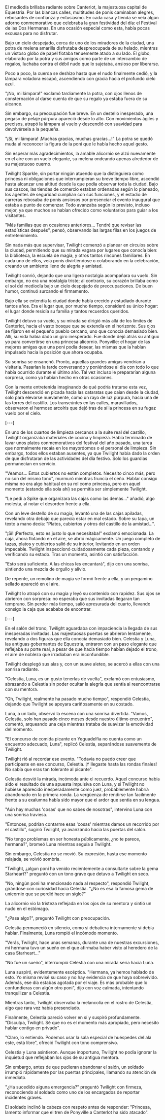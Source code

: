 El mediodía brillaba radiante sobre Canterlot, la majestuosa capital de Equestria. Por las blancas calles, multitudes de ponis caminaban alegres, rebosantes de confianza y entusiasmo. En cada casa y tienda se veía algún adorno conmemorativo que celebraba la gran festividad del día: el Festival de las Dos Hermanas. En una ocasión especial como esta, había pocas excusas para no disfrutar.

Bajo un cielo despejado, cerca de uno de los miradores de la ciudad, una potra de melena amarilla disfrutaba despreocupada de su helado, mientras un vistoso globo de papel flotaba tenuemente atado a su lado. El globo, elaborado por la potra y sus amigos como parte de un intercambio de regalos, luchaba contra el débil nudo que lo sujetaba, ansioso por liberarse.

Poco a poco, la cuerda se deshizo hasta que el nudo finalmente cedió, y la lámpara voladora escapó, ascendiendo con gracia hacia el profundo cielo azul.

"¡No, mi lámpara!" exclamó tardiamente la potra, con ojos llenos de consternación al darse cuenta de que su regalo ya estaba fuera de su alcance.

Sin embargo, su preocupación fue breve. En un destello inesperado, una pegaso de pelaje púrpura apareció desde lo alto. Con movimientos ágiles y precisos, atrapó la lámpara al vuelo y descendió con suavidad para devolvérsela a la pequeña.

"¡Sí, mi lámpara! ¡Muchas gracias, muchas gracias...!" La potra se quedó muda al reconocer la figura de la poni que le había hecho aquel gesto.

Sin esperar más agradecimientos, la amable alicornio se alzó nuevamente en el aire con un vuelo elegante, su melena ondeando apenas alrededor de su majestuoso cuerno.

Twilight Sparkle, sin portar ningún atuendo que la distinguiera como princesa ni obligaciones que interrumpieran su breve tiempo libre, ascendió hasta alcanzar una altitud desde la que podía observar toda la ciudad. Bajo sus cascos, las tiendas de comercio estaban ordenadas según lo planeado, los agentes de seguridad cumplían con sus funciones, y el estadio de carreras rebosaba de ponis ansiosos por presenciar el evento inaugural que estaba a punto de comenzar. Todo avanzaba según lo previsto, incluso mejor, ya que muchos se habían ofrecido como voluntarios para guiar a los visitantes.

"Más familias que en ocasiones anteriores... Tendré que revisar las estadísticas después", pensó, observando las largas filas en los juegos de entretenimiento.

Sin nada más que supervisar, Twilight comenzó a planear en círculos sobre la ciudad, permitiendo que su mirada vagara por lugares que conocía bien: la biblioteca, la escuela de magia, y otros tantos rincones familiares. En cada uno de ellos, veía ponis divirtiéndose o colaborando en la celebración, creando un ambiente lleno de alegría y amistad.

Twilight sonrió, dejando que una ligera nostalgia acompañara su vuelo. Sin embargo, no era una nostalgia triste; al contrario, su corazón brillaba como el sol del mediodía bajo un cielo despejado de preocupaciones. De buen humor, continuó surcando el firmamento.

Bajo ella se extendía la ciudad donde había crecido y estudiado durante tantos años. Era el lugar que, por mucho tiempo, consideró su único hogar: el lugar donde residía su familia y tantos recuerdos queridos.

Twilight detuvo su vuelo, y su mirada se dirigió más allá de los límites de Canterlot, hacia el vasto bosque que se extendía en el horizonte. Sus ojos se fijaron en el pequeño pueblo cercano, uno que conocía demasiado bien. Allí, su vida había dado un giro inesperado. Fue donde dejó atrás su antiguo yo para convertirse en una princesa alicornio. Ponyville: el hogar de las mejores amigas que una poni podía desear, las mismas que la habían impulsado hacia la posición que ahora ocupaba.

Su sonrisa se ensanchó. Pronto, aquellas grandes amigas vendrían a visitarla. Pasarían la tarde conversando y poniéndose al día con todo lo que había ocurrido durante el último año. Tal vez incluso le prepararían alguna sorpresa, como ya habían hecho en otras ocasiones.

Con la mente entretenida imaginando de qué podría tratarse esta vez, Twilight descendió en picada hacia las cataratas que caían desde la ciudad, solo para elevarse nuevamente, como un rayo de luz púrpura, hacia una de las torres del castillo. Los transeúntes en las calles, maravillados, observaron el hermoso arcoíris que dejó tras de sí la princesa en su fugaz vuelo por el cielo.

[---]

En uno de los cuartos de limpieza cercanos a la suite real del castillo, Twilight organizaba materiales de cocina y limpieza. Había terminado de lavar unos platos conmemorativos del festival del año pasado, una tarea que normalmente recaía en los mayordomos o el personal de limpieza. Sin embargo, todos ellos estaban ausentes, ya que Twilight había dado la orden de que disfrutaran de las actividades del día festivo. Solo los guardias permanecían en servicio.

"Veamos... Estos cubiertos no están completos. Necesito cinco más, pero no son del mismo tono", murmuró mientras fruncía el ceño. Hablar consigo misma no era algo habitual en su rol como princesa, pero en aquel momento (estando ella sola ahí) se permitía ser simplemente Twilight.

"Le pedí a Spike que organizara las cajas como las demás..." añadió, algo molesta, al notar el desorden frente a ella.

Con un leve destello de su magia, levantó una de las cajas apiladas, revelando otra debajo que parecía estar en mal estado. Sobre su tapa, un texto a mano decía: "Platos, cubiertos y otros del castillo de la amistad...".

"¡Sí! ¡Perfecto, esto es justo lo que necesitaba!" exclamó emocionada. La caja, ahora flotando en el aire, se abrió mágicamente. Un juego completo de tazas, platos y cubiertos salió de su interior, levitando en un orden impecable. Twilight inspeccionó cuidadosamente cada pieza, contando y verificando su estado. Tras un momento, asintió con satisfacción.

"Esto será suficiente. A las chicas les encantará", dijo con una sonrisa, sintiendo una mezcla de orgullo y alivio.

De repente, un remolino de magia se formó frente a ella, y un pergamino sellado apareció en el aire.

Twilight lo atrapó con su magia y leyó su contenido con rapidez. Sus ojos se abrieron con sorpresa: no esperaba que sus invitadas llegaran tan temprano. Sin perder más tiempo, salió apresurada del cuarto, llevando consigo la caja que acababa de encontrar.

[---]

En el salón del trono, Twilight aguardaba con impaciencia la llegada de sus inesperadas invitadas. Las majestuosas puertas se abrieron lentamente, revelando a dos figuras que ella conocía demasiado bien. Celestia y Luna, las antiguas gobernantes de Equestria, entraron con un paso elegante que reflejaba su porte real, a pesar de que hacía tiempo habían dejado el trono, el aire de nobleza que irradiaban era inconfundible.

Twilight desplegó sus alas y, con un suave aleteo, se acercó a ellas con una sonrisa radiante.

"Celestia, Luna, es un gusto tenerlas de vuelta", exclamó con entusiasmo, abrazando a Celestia sin poder ocultar la alegría que sentía al reencontrarse con su mentora.

"Oh, Twilight, realmente ha pasado mucho tiempo", respondió Celestia, dejando que Twilight se apoyara cariñosamente en su costado.

Luna, a un lado, observó la escena con una sonrisa divertida. "Vamos, Celestia, solo han pasado cinco meses desde nuestro último encuentro", comentó, arqueando una ceja mientras trataba de suavizar la emotividad del momento.

"El concurso de comida picante en Yeguadelfia no cuenta como un encuentro adecuado, Luna", replicó Celestia, separándose suavemente de Twilight.

Twilight rió al recordar ese evento. "Todavía no puedo creer que participaste en ese concurso, Celestia. ¡Y llegaste hasta las rondas finales! No sabía que eras tan tolerante al picante".

Celestia desvió la mirada, incómoda ante el recuerdo. Aquel concurso había sido el resultado de una apuesta impulsiva con Luna, y si Twilight no hubiese aparecido inesperadamente como juez, probablemente habría abandonado en la primera ronda. La vergüenza de rendirse tan facilmente frente a su exalumna había sido mayor que el ardor que sentía en su lengua.

"Aún hay muchas 'cosas' que no sabes de nosotras", intervino Luna con una sonrisa traviesa.

"Entonces, podrían contarme esas 'cosas' mientras damos un recorrido por el castillo", sugirió Twilight, ya avanzando hacia las puertas del salón.

"No tengo problemas en ser honesta públicamente, ¿no te parece, hermana?", bromeó Luna mientras seguía a Twilight.

Sin embargo, Celestia no se movió. Su expresión, hasta ese momento relajada, se volvió sombría.

"Twilight, ¿algun poni ha venido recientemente a consultarte sobre la gema Starheart?" preguntó con un tono grave que detuvo a Twilight en seco.

"No, ningún poni ha mencionado nada al respecto", respondió Twilight, girándose con curiosidad hacia Celestia. "¿No es esa la famosa gema de unicornio que se perdió hace un siglo?"

La alicornio vio la tristeza reflejada en los ojos de su mentora y sintió un nudo en el estómago.

"¿Pasa algo?", preguntó Twilight con preocupación.

Celestia permaneció en silencio, como si debatiera internamente si debía hablar. Finalmente, Luna rompió el incómodo momento.

"Verás, Twilight, hace unas semanas, durante una de nuestras excursiones, mi hermana tuvo un sueño en el que afirmaba haber visto al heredero de la casa Starheart..."

"No fue un sueño", interrumpió Celestia con una mirada seria hacia Luna.

Luna suspiró, evidentemente escéptica. "Hermana, ya hemos hablado de esto. Yo misma revisé su caso y no hay evidencia de que haya sobrevivido. Además, ese día estabas agotada por el viaje. Es más probable que lo confundieras con algún otro poni", dijo con voz calmada, intentando tranquilizar a Celestia.

Mientras tanto, Twilight observaba la melancolía en el rostro de Celestia, algo que rara vez había presenciado.

Finalmente, Celestia pareció volver en sí y suspiró profundamente. "Disculpa, Twilight. Sé que no es el momento más apropiado, pero necesito hablar contigo en privado".

"Claro, lo entiendo. Podemos usar la sala especial de huéspedes del ala este, está libre", ofreció Twilight con tono comprensivo.

Celestia y Luna asintieron. Aunque inoportuno, Twilight no podía ignorar la inquietud que reflejaban los ojos de su antigua mentora.

Sin embargo, antes de que pudieran abandonar el salón, un soldado irrumpió rápidamente por las puertas principales, llamando su atención de inmediato.

"¿Ha sucedido alguna emergencia?" preguntó Twilight con firmeza, reconociendo al soldado como uno de los encargados de reportar incidentes graves.

El soldado inclinó la cabeza con respeto antes de responder: "Princesa, lamento informar que el tren de Ponyville a Canterlot ha sido atacado".